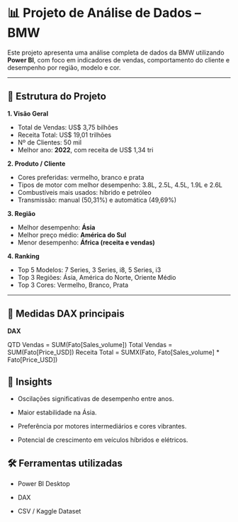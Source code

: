# 📊 Projeto de Análise de Dados – BMW

Este projeto apresenta uma análise completa de dados da BMW utilizando **Power BI**, com foco em indicadores de vendas, comportamento do cliente e desempenho por região, modelo e cor.

---

## 🧱 Estrutura do Projeto

**1. Visão Geral**
- Total de Vendas: US$ 3,75 bilhões  
- Receita Total: US$ 19,01 trilhões  
- Nº de Clientes: 50 mil  
- Melhor ano: **2022**, com receita de US$ 1,34 tri

**2. Produto / Cliente**
- Cores preferidas: vermelho, branco e prata  
- Tipos de motor com melhor desempenho: 3.8L, 2.5L, 4.5L, 1.9L e 2.6L  
- Combustíveis mais usados: híbrido e petróleo  
- Transmissão: manual (50,31%) e automática (49,69%)

**3. Região**
- Melhor desempenho: **Ásia**  
- Melhor preço médio: **América do Sul**  
- Menor desempenho: **África (receita e vendas)**  

**4. Ranking**
- Top 5 Modelos: 7 Series, 3 Series, i8, 5 Series, i3  
- Top 3 Regiões: Ásia, América do Norte, Oriente Médio  
- Top 3 Cores: Vermelho, Branco, Prata  

---

## 🧮 Medidas DAX principais

**DAX**

QTD Vendas = SUM(Fato[Sales_volume])
Total Vendas = SUM(Fato[Price_USD])
Receita Total = SUMX(Fato, Fato[Sales_volume] * Fato[Price_USD])

## 🧠 Insights

- Oscilações significativas de desempenho entre anos.

- Maior estabilidade na Ásia.

- Preferência por motores intermediários e cores vibrantes.

- Potencial de crescimento em veículos híbridos e elétricos.

 ## 🛠️ Ferramentas utilizadas

- Power BI Desktop

- DAX

- CSV / Kaggle Dataset 
